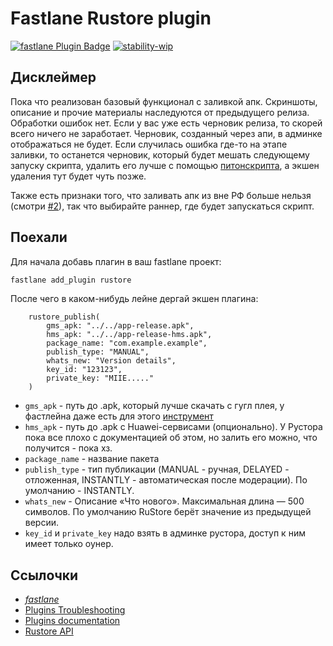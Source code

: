 # Fastlane Rustore plugin

[![fastlane Plugin Badge](https://rawcdn.githack.com/fastlane/fastlane/master/fastlane/assets/plugin-badge.svg)](https://rubygems.org/gems/fastlane-plugin-rustore) [![stability-wip](https://img.shields.io/badge/stability-wip-lightgrey.svg)](https://github.com/mkenney/software-guides/blob/master/STABILITY-BADGES.md#work-in-progress)


## Дисклеймер

Пока что реализован базовый функционал с заливкой апк. Скриншоты, описание и прочие материалы наследуются от предыдущего релиза. Обработки ошибок нет. Если у вас уже есть черновик релиза, то скорей всего ничего не заработает. Черновик, созданный через апи, в админке отображаться не будет. Если случилась ошибка где-то на этапе заливки, то останется черновик, который будет мешать следующему запуску скрипта, удалить его лучше с помощью [питонскрипта](https://github.com/stfbee/python-rustore-api), а экшен удаления тут будет чуть позже.

Также есть признаки того, что заливать апк из вне РФ больше нельзя (смотри [#2](https://github.com/stfbee/fastlane-plugin-rustore/issues/2)), так что выбирайте раннер, где будет запускаться скрипт.

## Поехали

Для начала добавь плагин в ваш fastlane проект:
```bash
fastlane add_plugin rustore
```
После чего в каком-нибудь лейне дергай экшен плагина:
```
    rustore_publish(
        gms_apk: "../../app-release.apk",
        hms_apk: "../../app-release-hms.apk",
        package_name: "com.example.example",
        publish_type: "MANUAL",
        whats_new: "Version details",
        key_id: "123123",
        private_key: "MIIE....."
    )
```

* `gms_apk` - путь до .apk, который лучше скачать с гугл плея, у фастлейна даже есть для этого [инструмент](https://docs.fastlane.tools/actions/download_from_play_store/)
* `hms_apk` - путь до .apk с Huawei-сервисами (опционально). У Рустора пока все плохо с документацией об этом, но залить его можно, что получится - пока хз. 
* `package_name` - название пакета
* `publish_type` - тип публикации (MANUAL - ручная, DELAYED - отложенная, INSTANTLY - автоматическая после модерации). По умолчанию - INSTANTLY.
* `whats_new` - Описание «Что нового». Максимальная длина — 500 символов. По умолчанию RuStore берёт значение из предыдущей версии.
* `key_id` и `private_key` надо взять в админке рустора, доступ к ним имеет только оунер.

## Ссылочки
* [_fastlane_](https://github.com/fastlane/fastlane)
* [Plugins Troubleshooting](https://docs.fastlane.tools/plugins/plugins-troubleshooting/)
* [Plugins documentation](https://docs.fastlane.tools/plugins/create-plugin/)
* [Rustore API](https://help.rustore.ru/rustore/for_developers/work_with_RuStore_API)
